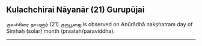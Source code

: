 ## Kulachchirai Nāyanār (21) Gurupūjai
குலச்சிரை நாயனார் (21) குருபூஜை is observed on Anūrādhā nakṣhatram day of Siṃhaḥ (solar) month (praatah/paraviddha).



---
